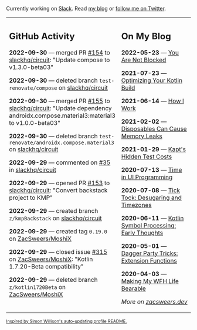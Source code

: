Currently working on [Slack](https://slack.com/). Read [my blog](https://zacsweers.dev/) or [follow me on Twitter](https://twitter.com/ZacSweers).

<table><tr><td valign="top" width="60%">

## GitHub Activity
<!-- githubActivity starts -->
**2022-09-30** — merged PR [#154](https://github.com/slackhq/circuit/pull/154) to [slackhq/circuit](https://github.com/slackhq/circuit): "Update compose to v1.3.0-beta03"

**2022-09-30** — deleted branch `test-renovate/compose` on [slackhq/circuit](https://github.com/slackhq/circuit)

**2022-09-30** — merged PR [#155](https://github.com/slackhq/circuit/pull/155) to [slackhq/circuit](https://github.com/slackhq/circuit): "Update dependency androidx.compose.material3:material3 to v1.0.0-beta03"

**2022-09-30** — deleted branch `test-renovate/androidx.compose.material3` on [slackhq/circuit](https://github.com/slackhq/circuit)

**2022-09-29** — commented on [#35](https://github.com/slackhq/circuit/issues/35#issuecomment-1262927549) in [slackhq/circuit](https://github.com/slackhq/circuit)

**2022-09-29** — opened PR [#153](https://github.com/slackhq/circuit/pull/153) to [slackhq/circuit](https://github.com/slackhq/circuit): "Convert backstack project to KMP"

**2022-09-29** — created branch `z/kmpBackstack` on [slackhq/circuit](https://github.com/slackhq/circuit)

**2022-09-29** — created tag `0.19.0` on [ZacSweers/MoshiX](https://github.com/ZacSweers/MoshiX)

**2022-09-29** — closed issue [#315](https://github.com/ZacSweers/MoshiX/issues/315) on [ZacSweers/MoshiX](https://github.com/ZacSweers/MoshiX): "Kotlin 1.7.20-Beta compatibility"

**2022-09-29** — deleted branch `z/kotlin1720Beta` on [ZacSweers/MoshiX](https://github.com/ZacSweers/MoshiX)
<!-- githubActivity ends -->
</td><td valign="top" width="40%">

## On My Blog
<!-- blog starts -->
**2022-05-23** — [You Are Not Blocked](https://www.zacsweers.dev/you-are-not-blocked/)

**2021-07-23** — [Optimizing Your Kotlin Build](https://www.zacsweers.dev/optimizing-your-kotlin-build/)

**2021-06-14** — [How I Work](https://www.zacsweers.dev/how-i-work/)

**2021-02-02** — [Disposables Can Cause Memory Leaks](https://www.zacsweers.dev/disposables-can-cause-memory-leaks/)

**2021-01-29** — [Kapt's Hidden Test Costs](https://www.zacsweers.dev/kapts-hidden-test-costs/)

**2020-07-13** — [Time in UI Programming](https://www.zacsweers.dev/time-in-ui/)

**2020-07-08** — [Tick Tock: Desugaring and Timezones](https://www.zacsweers.dev/ticktock-desugaring-timezones/)

**2020-06-11** — [Kotlin Symbol Processing: Early Thoughts](https://www.zacsweers.dev/kotlin-symbol-processor-early-thoughts/)

**2020-05-01** — [Dagger Party Tricks: Extension Functions](https://www.zacsweers.dev/dagger-party-tricks-extension-functions/)

**2020-04-03** — [Making My WFH Life Bearable](https://www.zacsweers.dev/making-wfh-life-bearable/)
<!-- blog ends -->
_More on [zacsweers.dev](https://zacsweers.dev/)_
</td></tr></table>

<sub><a href="https://simonwillison.net/2020/Jul/10/self-updating-profile-readme/">Inspired by Simon Willison's auto-updating profile README.</a></sub>